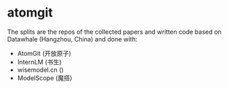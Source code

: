 # atomgit

The splits are the repos of the collected papers and written code based on Datawhale (Hangzhou, China) and done with:

- AtomGit (开放原子)
- InternLM (书生)
- wisemodel.cn ()
- ModelScope (魔搭)
